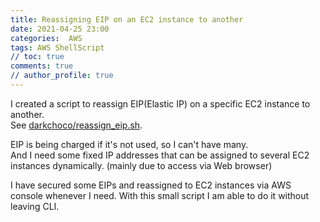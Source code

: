 ```yaml
---
title: Reassigning EIP on an EC2 instance to another  
date: 2021-04-25 23:00  
categories:  AWS  
tags: AWS ShellScript    
// toc: true  
comments: true  
// author_profile: true
---
```


I created a script to reassign EIP(Elastic IP) on a specific EC2 instance to another.    
See [darkchoco/reassign_eip.sh](https://gist.github.com/darkchoco/3247fef5b22bc5373f476b9161fdd435).

EIP is being charged if it's not used, so I can't have many.  
And I need some fixed IP addresses that can be assigned to several EC2 instances dynamically. (mainly due to access via Web browser)   

I have secured some EIPs and reassigned to EC2 instances via AWS console whenever I need. With this small script I am able to do it without leaving CLI.
